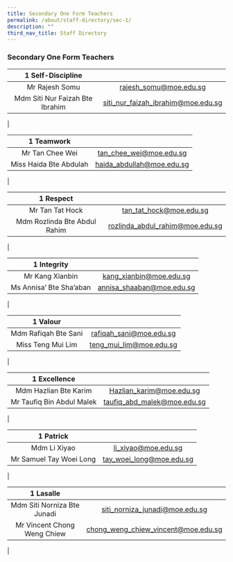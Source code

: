 ```yaml
---
title: Secondary One Form Teachers
permalink: /about/staff-directory/sec-1/
description: ""
third_nav_title: Staff Directory
---
```

### **Secondary One Form Teachers**

| 1 Self-Discipline |  |
|:---:|:---:|
| Mr Rajesh Somu | [rajesh_somu@moe.edu.sg](mailto:rajesh_somu@moe.edu.sg) |
| Mdm Siti Nur Faizah Bte Ibrahim | [siti_nur_faizah_ibrahim@moe.edu.sg](mailto:siti_nur_faizah_ibrahim@moe.edu.sg) |
|

| 1 Teamwork |  |
|:---:|:---:|
| Mr Tan Chee Wei | [tan_chee_wei@moe.edu.sg](mailto:tan_chee_wei@moe.edu.sg) |
| Miss Haida Bte Abdulah | [haida_abdullah@moe.edu.sg](mailto:haida_abdullah@moe.edu.sg) |
|

| 1 Respect |  |
|:---:|:---:|
| Mr Tan Tat Hock | [tan_tat_hock@moe.edu.sg](mailto:tan_tat_hock@moe.edu.sg) |
| Mdm Rozlinda Bte Abdul Rahim | [rozlinda_abdul_rahim@moe.edu.sg](mailto:rozlinda_abdul_rahim@moe.edu.sg) |
|

| 1 Integrity |  |
|:---:|:---:|
| Mr Kang Xianbin | [kang_xianbin@moe.edu.sg](mailto:kang_xianbin@moe.edu.sg) |
| Ms Annisa’ Bte Sha’aban | [annisa_shaaban@moe.edu.sg](mailto:annisa_shaaban@moe.edu.sg) |
|

| 1 Valour |  |
|:---:|:---:|
| Mdm Rafiqah Bte Sani | [rafiqah_sani@moe.edu.sg](mailto:rafiqah_sani@moe.edu.sg) |
| Miss Teng Mui Lim | [teng_mui_lim@moe.edu.sg](mailto:teng_mui_lim@moe.edu.sg) |
|

| 1 Excellence |  |
|:---:|:---:|
| Mdm Hazlian Bte Karim | [Hazlian_karim@moe.edu.sg](mailto:Hazlian_karim@moe.edu.sg) |
| Mr Taufiq Bin Abdul Malek | [taufiq_abd_malek@moe.edu.sg](mailto:taufiq_abd_malek@moe.edu.sg) |
|

| 1 Patrick |  |
|:---:|:---:|
| Mdm Li Xiyao | [li_xiyao@moe.edu.sg](mailto:li_xiyao@moe.edu.sg) |
| Mr Samuel Tay Woei Long | [tay_woei_long@moe.edu.sg](mailto:tay_woei_long@moe.edu.sg) |
|

| 1 Lasalle |  |
|:---:|:---:|
| Mdm Siti Norniza Bte Junadi | [siti_norniza_junadi@moe.edu.sg](mailto:siti_norniza_junadi@moe.edu.sg) |
| Mr Vincent Chong Weng Chiew | [chong_weng_chiew_vincent@moe.edu.sg](mailto:chong_weng_chiew_vincent@moe.edu.sg) |
|